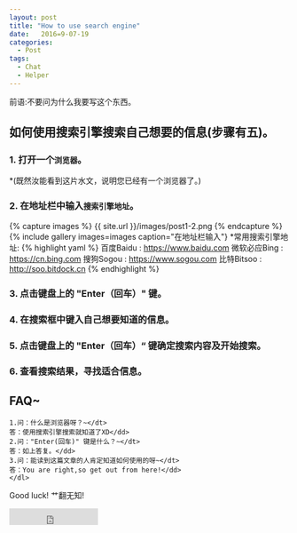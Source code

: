 ```yaml
---
layout: post
title: "How to use search engine"
date:   2016=9-07-19
categories:
  - Post
tags:
  - Chat
  - Helper
---
```

前语:不要问为什么我要写这个东西。
## 如何使用搜索引擎搜索自己想要的信息(步骤有五)。
### 1. 打开一个`浏览器`。
*(既然汝能看到这片水文，说明您已经有一个浏览器了。)
### 2. 在地址栏中输入`搜索引擎地址`。
{% capture images %}
{{ site.url }}/images/post1-2.png
{% endcapture %}
{% include gallery images=images caption="在地址栏输入"}
*常用搜索引擎地址:
{% highlight yaml %}
百度Baidu : https://www.baidu.com
微软必应Bing : https://cn.bing.com
搜狗Sogou : https://www.sogou.com
比特Bitsoo : http://soo.bitdock.cn
{% endhighlight %}
### 3. 点击键盘上的 "Enter（回车）" 键。
### 4. 在搜索框中键入自己想要知道的信息。
### 5. 点击键盘上的 "Enter（回车）“ 键确定搜索内容及开始搜索。
### 6. 查看搜索结果，寻找适合信息。


## FAQ~
```
1.问：什么是浏览器呀？~</dt>
答：使用搜索引擎搜索就知道了XD</dd>
2.问："Enter(回车)" 键是什么？~</dt>
答：如上答复。</dd>
3.问：能读到这篇文章的人肯定知道如何使用的呀~</dt>
答：You are right,so get out from here!</dd>
</dl>
```
Good luck!
艹翻无知!

<iframe src="https://ghbtns.com/github-btn.html?user=DreamMingHe&repo=Halve&type=star&count=true&size=large" frameborder="0" scrolling="0" width="160px" height="30px"></iframe>    
